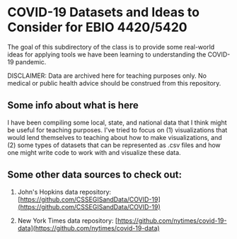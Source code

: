 # COVID-19 Datasets and Ideas to Consider for EBIO 4420/5420

The goal of this subdirectory of the class is to provide some real-world ideas for applying tools we have been learning to understanding the COVID-19 pandemic.  

DISCLAIMER:  Data are archived here for teaching purposes only.  No medical or public health advice should be construed from this repository.

## Some info about what is here
I have been compiling some local, state, and national data that I think might be useful for teaching purposes.  I've tried to focus on (1)  visualizations that would lend themselves to teaching about how to make visualizations, and (2) some types of datasets that can be represented as .csv files and how one might write code to work with and visualize these data.


## Some other data sources to check out:

1. John's Hopkins data repository: [https://github.com/CSSEGISandData/COVID-19](https://github.com/CSSEGISandData/COVID-19)

2. New York Times data repository: [https://github.com/nytimes/covid-19-data](https://github.com/nytimes/covid-19-data)


